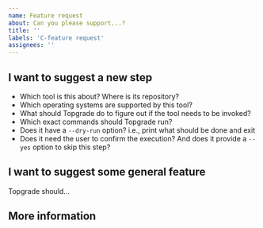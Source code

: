 ```yaml
---
name: Feature request
about: Can you please support...?
title: ''
labels: 'C-feature request'
assignees: ''
---
```


## I want to suggest a new step

- Which tool is this about? Where is its repository?
- Which operating systems are supported by this tool?
- What should Topgrade do to figure out if the tool needs to be invoked?
- Which exact commands should Topgrade run?
- Does it have a `--dry-run` option? i.e., print what should be done and exit
- Does it need the user to confirm the execution? And does it provide a `--yes`
  option to skip this step?

## I want to suggest some general feature

Topgrade should...

## More information

<!-- Assuming that someone else implements the feature,
please state if you know how to test it from a side branch of Topgrade. -->
